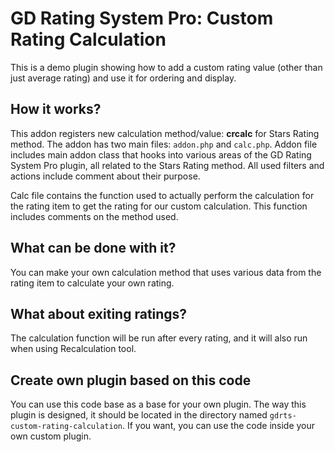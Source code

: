# GD Rating System Pro: Custom Rating Calculation

This is a demo plugin showing how to add a custom rating value (other than just average rating) and use it for ordering
and display.

## How it works?

This addon registers new calculation method/value: **crcalc** for Stars Rating method. The addon has two main files: `addon.php` and `calc.php`. Addon file includes main addon class that hooks into various areas of the GD Rating System Pro plugin, all related to the Stars Rating method. All used filters and actions include comment about their purpose.

Calc file contains the function used to actually perform the calculation for the rating item to get the rating for our custom calculation. This function includes comments on the method used.

## What can be done with it?

You can make your own calculation method that uses various data from the rating item to calculate your own rating.

## What about exiting ratings?

The calculation function will be run after every rating, and it will also run when using Recalculation tool.

## Create own plugin based on this code

You can use this code base as a base for your own plugin. The way this plugin is designed, it should be located in the directory named `gdrts-custom-rating-calculation`. If you want, you can use the code inside your own custom plugin.
